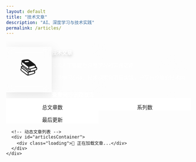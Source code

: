 ```yaml
---
layout: default
title: "技术文章"
description: "AI、深度学习与技术实践"
permalink: /articles/
---
```


<main class="main-content">
  <!-- Hero Section -->
  <section class="hero">
    <div class="container">
      <div class="hero-container">
        <div class="hero-left">
          <div class="hero-avatar">
            <span>📚</span>
          </div>
        </div>
        <div class="hero-right">
          <h1 class="hero-title">技术文章</h1>
          <p class="hero-subtitle">探索人工智能与深度学习的实践之路</p>
          <p class="hero-description">记录学习心得、技术探索和项目实践，分享有价值的技术内容。</p>
          <div class="hero-actions">
            <a href="/personal/resume/" class="btn btn-secondary">查看简历</a>
            <a href="/" class="btn btn-ghost">返回首页</a>
          </div>
        </div>
      </div>
    </div>
  </section>

  <!-- Content Section -->
  <section class="content-section">
    <div class="container">
      <!-- 文章统计信息 -->
      <div class="stats-container" id="statsContainer">
        <div class="stat-item">
          <span class="stat-number" id="totalArticles">-</span>
          <span class="stat-label">总文章数</span>
        </div>
        <div class="stat-item">
          <span class="stat-number" id="totalSeries">-</span>
          <span class="stat-label">系列数</span>
        </div>
        <div class="stat-item">
          <span class="stat-number" id="lastUpdated">-</span>
          <span class="stat-label">最后更新</span>
        </div>
      </div>

      <!-- 动态文章列表 -->
      <div id="articlesContainer">
        <div class="loading">📖 正在加载文章...</div>
      </div>
    </div>
  </section>

  <script>
  let articles = [];
  let categorizedArticles = {};
  
  // 获取文章数据
  async function loadArticles() {
    try {
      console.log('🔄 开始检测文章更新...');
      
      // 尝试多个可能的路径
      const possiblePaths = [
        '{{ site.baseurl }}/assets/data/articles.json',
        '{{ site.baseurl }}/assets/blog-data.json',
        '/assets/data/articles.json',
        '/assets/blog-data.json'
      ];
      
      let articlesData = [];
      let loaded = false;
      
      for (const path of possiblePaths) {
        try {
          console.log(`尝试加载: ${path}`);
          const response = await fetch(path + '?t=' + Date.now());
          
          if (response.ok) {
            const data = await response.json();
            // 检查数据格式，转换blog-data.json格式为articles格式
            if (Array.isArray(data) && data.length > 0) {
              if (data[0].files) {
                // 这是blog-data.json格式，需要转换
                articlesData = convertBlogDataToArticles(data);
              } else {
                // 这是articles.json格式
                articlesData = data;
              }
              loaded = true;
              console.log(`✅ 成功从 ${path} 加载了 ${articlesData.length} 篇文章`);
              break;
            }
          }
        } catch (err) {
          console.warn(`从 ${path} 加载失败:`, err.message);
        }
      }
      
      if (loaded) {
        // 检查是否有更新
        if (JSON.stringify(articlesData) !== JSON.stringify(articles)) {
          articles = articlesData;
          renderArticles();
          updateStats();
        }
      } else {
        console.error('❌ 所有数据源都加载失败，尝试使用静态回退方案');
        loadStaticFallback();
      }
    } catch (error) {
      console.error('❌ 文章数据加载异常:', error);
      document.getElementById('articlesContainer').innerHTML = 
        '<div class="error">❌ 网络连接异常，请检查网络连接</div>';
    }
  }
  
  // 转换blog-data.json格式为articles格式
  function convertBlogDataToArticles(blogData) {
    const articles = [];
    
    function extractFiles(item, basePath = '') {
      if (item.files && Array.isArray(item.files)) {
        item.files.forEach(file => {
          if (file.url && file.title) {
            articles.push({
              title: file.title,
              url: file.url,
              type: file.type || 'markdown',
              category: item.title || item.name || '未分类',
              date: file.date || new Date().toISOString().split('T')[0],
              tags: file.tags || [],
              description: file.description || item.description || '无描述信息',
              path: file.path || basePath
            });
          }
        });
      }
      
      // 递归处理嵌套文件
      if (item.children && Array.isArray(item.children)) {
        item.children.forEach(child => extractFiles(child, basePath));
      }
    }
    
    blogData.forEach(item => extractFiles(item));
    return articles;
  }

  // 静态回退方案 - 手动编写的文章数据
  function loadStaticFallback() {
    console.log('🔄 使用静态回退数据...');
    
    articles = [
      {
        title: '激活函数',
        url: '{{ site.baseurl }}/articles/深度学习基础知识/激活函数/',
        type: 'markdown',
        category: '深度学习基础',
        date: '2024-01-01',
        tags: ['深度学习', '激活函数', '神经网络'],
        description: '深度学习中常用激活函数的原理和应用'
      },
      {
        title: '损失函数总览',
        url: '{{ site.baseurl }}/articles/深度学习基础知识/损失函数/损失函数总览/',
        type: 'markdown',
        category: '深度学习基础',
        date: '2024-01-02',
        tags: ['深度学习', '损失函数', '机器学习'],
        description: '常见损失函数的原理、特点和使用场景'
      },
      {
        title: 'Llama 总览',
        url: '{{ site.baseurl }}/articles/llm/llama/总览/',
        type: 'markdown',
        category: 'LLM',
        date: '2024-01-05',
        tags: ['LLM', 'Llama', '大模型'],
        description: 'Llama系列大模型全面解析'
      },
      {
        title: '量化的核心原理',
        url: '{{ site.baseurl }}/articles/llm/qwen/量化的核心原理/',
        type: 'markdown',
        category: 'LLM',
        date: '2024-01-03',
        tags: ['LLM', 'Qwen', '量化'],
        description: '神经网络量化的数学原理和实现机制'
      },
      {
        title: 'DeepSeek 介绍',
        url: '{{ site.baseurl }}/articles/llm/deepseek/intro/',
        type: 'markdown',
        category: 'LLM',
        date: '2024-01-04',
        tags: ['LLM', 'DeepSeek', '代码生成'],
        description: '技术特点和应用场景介绍'
      },
      {
        title: 'Markdown 语法示例',
        url: '{{ site.baseurl }}/articles/example/markdown-syntax/',
        type: 'markdown',
        category: '示例',
        date: '2024-01-06',
        tags: ['示例', 'Markdown'],
        description: '展示所有支持的Markdown语法功能'
      }
    ];
    
    renderArticles();
    updateStats();
    
    // 显示静态模式提示
    const container = document.getElementById('articlesContainer');
    const notice = document.createElement('div');
    notice.className = 'static-mode-notice';
    notice.innerHTML = '📌 当前使用静态模式，部分文章可能未展示。建议刺新页面再试。';
    container.insertBefore(notice, container.firstChild);
  }
  
  // 按分类组织文章
  function categorizeArticles() {
    categorizedArticles = {};
    
    articles.forEach(article => {
      const category = article.category || '未分类';
      if (!categorizedArticles[category]) {
        categorizedArticles[category] = [];
      }
      categorizedArticles[category].push(article);
    });
    
    // 按文章数量排序分类
    const sortedCategories = Object.keys(categorizedArticles).sort((a, b) => {
      return categorizedArticles[b].length - categorizedArticles[a].length;
    });
    
    const sortedCategorizedArticles = {};
    sortedCategories.forEach(category => {
      sortedCategorizedArticles[category] = categorizedArticles[category]
        .sort((a, b) => new Date(b.date) - new Date(a.date)); // 按日期排序
    });
    
    categorizedArticles = sortedCategorizedArticles;
  }
  
  // 渲染文章列表
  function renderArticles() {
    categorizeArticles();
    
    const container = document.getElementById('articlesContainer');
    let html = '';
    
    if (Object.keys(categorizedArticles).length === 0) {
      html = '<div class="empty-state">📝 暂无文章，请添加文章到articles文件夹</div>';
    } else {
      Object.entries(categorizedArticles).forEach(([category, categoryArticles], index) => {
        const categoryId = `category-${category.replace(/[^a-zA-Z0-9]/g, '-')}`;
        const isExpanded = index < 2; // 默认展开前两个分类
        
        html += `
          <div class="article-category" data-category="${category}">
            <div class="category-header" onclick="toggleCategory('${categoryId}')">
              <h3 class="category-title">
                <span class="category-icon">${getCategoryIcon(category)}</span>
                ${category}
                <span class="article-count">(${categoryArticles.length})</span>
              </h3>
              <span class="toggle-icon ${isExpanded ? 'expanded' : ''}" id="toggle-${categoryId}">▼</span>
            </div>
            <div class="category-content ${isExpanded ? 'expanded' : ''}" id="${categoryId}">
              <div class="articles-grid">
        `;
        
        categoryArticles.forEach(article => {
          const tags = article.tags && article.tags.length > 0 ? 
            article.tags.map(tag => `<span class="tag">${tag}</span>`).join('') : '';
          
          const excerpt = article.excerpt || article.description || '暂无摘要';
          const formattedDate = formatDate(article.date);
          
          html += `
            <div class="article-card">
              <div class="article-header">
                <h4 class="article-title">
                  <a href="${article.url}">${article.title}</a>
                </h4>
                <div class="article-meta">
                  <span class="article-date">📅 ${formattedDate}</span>
                  ${article.reading_time ? `<span class="reading-time">⏱️ ${article.reading_time}</span>` : ''}
                </div>
              </div>
              <div class="article-excerpt">${excerpt}</div>
              ${tags ? `<div class="article-tags">${tags}</div>` : ''}
            </div>
          `;
        });
        
        html += `
              </div>
            </div>
          </div>
        `;
      });
    }
    
    container.innerHTML = html;
  }
  
  // 切换分类展开/折叠
  function toggleCategory(categoryId) {
    const content = document.getElementById(categoryId);
    const toggleIcon = document.getElementById(`toggle-${categoryId}`);
    
    if (content && toggleIcon) {
      content.classList.toggle('expanded');
      toggleIcon.classList.toggle('expanded');
    }
  }
  
  // 获取分类图标
  function getCategoryIcon(category) {
    const iconMap = {
      '深度学习基础': '🧠',
      'LLM': '🤖',
      '项目实践': '🚀',
      '技术分享': '💡',
      '学习笔记': '📝',
      '后端开发': '⚙️',
      '前端开发': '🎨',
      '算法': '🔢',
      '数据库': '🗄️',
      '未分类': '📂'
    };
    return iconMap[category] || '📄';
  }
  
  // 格式化日期
  function formatDate(dateString) {
    if (!dateString) return '未知日期';
    const date = new Date(dateString);
    return date.toLocaleDateString('zh-CN', {
      year: 'numeric',
      month: 'long',
      day: 'numeric'
    });
  }
  
  // 更新统计信息
  function updateStats() {
    document.getElementById('totalArticles').textContent = articles.length;
    document.getElementById('totalSeries').textContent = Object.keys(categorizedArticles).length;
    
    if (articles.length > 0) {
      const latestDate = Math.max(...articles.map(a => new Date(a.date).getTime()));
      document.getElementById('lastUpdated').textContent = formatDate(new Date(latestDate));
    } else {
      document.getElementById('lastUpdated').textContent = '暂无';
    }
  }
  
  // 页面加载时初始化
  document.addEventListener('DOMContentLoaded', function() {
    loadArticles();
    
    // 定时检测新文章（每30秒检查一次）
    setInterval(loadArticles, 30000);
    console.log('⏰ 已启动文章自动检测，每30秒检查一次更新');
  });
  
  // 全局函数，供HTML调用
  window.toggleCategory = toggleCategory;
  </script>
  
  <style>
  /* Articles 页面特定样式 - 优化版 */
  .hero {
    background: var(--gradient-primary);
    padding: var(--space-20) 0 var(--space-16);
    position: relative;
    overflow: hidden;
  }
  
  .hero::before {
    content: '';
    position: absolute;
    top: 0;
    left: 0;
    right: 0;
    bottom: 0;
    background: url('data:image/svg+xml,<svg xmlns="http://www.w3.org/2000/svg" viewBox="0 0 100 20"><defs><radialGradient id="a" cx="50%" cy="50%"><stop offset="0%" stop-color="%23fff" stop-opacity=".1"/><stop offset="100%" stop-color="%23fff" stop-opacity="0"/></radialGradient></defs><circle cx="10" cy="10" r="10" fill="url(%23a)"/><circle cx="50" cy="5" r="5" fill="url(%23a)"/><circle cx="90" cy="15" r="8" fill="url(%23a)"/></svg>') repeat;
    opacity: 0.3;
    animation: floatPattern 20s linear infinite;
  }
  
  @keyframes floatPattern {
    from { transform: translateX(0); }
    to { transform: translateX(100px); }
  }
  
  .hero-container {
    display: grid;
    grid-template-columns: auto 1fr;
    gap: var(--space-12);
    align-items: center;
    position: relative;
    z-index: 1;
  }
  
  .hero-avatar {
    width: 120px;
    height: 120px;
    background: rgba(255, 255, 255, 0.2);
    border-radius: var(--radius-2xl);
    display: flex;
    align-items: center;
    justify-content: center;
    font-size: 3rem;
    backdrop-filter: blur(10px);
    border: 2px solid rgba(255, 255, 255, 0.3);
    box-shadow: 0 8px 32px rgba(0, 0, 0, 0.1);
  }
  
  .hero-title {
    font-size: var(--text-5xl);
    font-weight: 800;
    margin-bottom: var(--space-6);
    color: white;
    text-shadow: 0 4px 8px rgba(0, 0, 0, 0.2);
  }
  
  .hero-subtitle {
    font-size: var(--text-2xl);
    color: rgba(255, 255, 255, 0.9);
    margin-bottom: var(--space-4);
    font-weight: 300;
  }
  
  .hero-description {
    font-size: var(--text-lg);
    color: rgba(255, 255, 255, 0.8);
    margin-bottom: var(--space-8);
    line-height: 1.6;
  }
  
  .hero-actions {
    display: flex;
    gap: var(--space-4);
  }
  
  .hero-actions .btn {
    background: rgba(255, 255, 255, 0.2);
    color: white;
    border: 1px solid rgba(255, 255, 255, 0.3);
    backdrop-filter: blur(10px);
    font-weight: 600;
  }
  
  .hero-actions .btn:hover {
    background: rgba(255, 255, 255, 0.3);
    transform: translateY(-2px);
    box-shadow: 0 8px 25px rgba(0, 0, 0, 0.2);
  }
  
  /* 统计信息区域 */
  .stats-container {
    display: grid;
    grid-template-columns: repeat(auto-fit, minmax(200px, 1fr));
    gap: var(--space-8);
    margin: var(--space-16) 0 var(--space-20);
    max-width: 800px;
    margin-left: auto;
    margin-right: auto;
  }
  
  .stat-item {
    background: white;
    padding: var(--space-8);
    border-radius: var(--radius-2xl);
    text-align: center;
    border: 1px solid var(--border-color);
    box-shadow: var(--shadow-lg);
    transition: all var(--transition-base);
    position: relative;
    overflow: hidden;
  }
  
  .stat-item::before {
    content: '';
    position: absolute;
    top: 0;
    left: 0;
    right: 0;
    height: 4px;
    background: var(--gradient-secondary);
  }
  
  .stat-item:hover {
    transform: translateY(-8px);
    box-shadow: var(--shadow-xl);
  }
  
  .stat-number {
    display: block;
    font-size: var(--text-4xl);
    font-weight: 800;
    background: var(--gradient-secondary);
    -webkit-background-clip: text;
    -webkit-text-fill-color: transparent;
    background-clip: text;
    line-height: 1;
    margin-bottom: var(--space-3);
  }
  
  .stat-label {
    font-size: var(--text-base);
    color: var(--text-secondary);
    font-weight: 500;
  }
  
  /* 文章分类区域 */
  .article-category {
    margin-bottom: var(--space-12);
    background: white;
    border-radius: var(--radius-2xl);
    border: 1px solid var(--border-color);
    overflow: hidden;
    box-shadow: var(--shadow-md);
    transition: all var(--transition-base);
  }
  
  .article-category:hover {
    box-shadow: var(--shadow-lg);
  }
  
  .category-header {
    display: flex;
    justify-content: space-between;
    align-items: center;
    padding: var(--space-8) var(--space-10);
    background: var(--gradient-primary);
    cursor: pointer;
    transition: all var(--transition-base);
    position: relative;
    overflow: hidden;
  }
  
  .category-header::before {
    content: '';
    position: absolute;
    top: 0;
    left: -100%;
    width: 100%;
    height: 100%;
    background: linear-gradient(90deg, transparent, rgba(255,255,255,0.2), transparent);
    transition: left 0.5s;
  }
  
  .category-header:hover::before {
    left: 100%;
  }
  
  .category-title {
    margin: 0;
    display: flex;
    align-items: center;
    gap: var(--space-4);
    font-size: var(--text-2xl);
    color: white;
    font-weight: 700;
    position: relative;
    z-index: 1;
  }
  
  .category-icon {
    font-size: var(--text-3xl);
    filter: drop-shadow(0 2px 4px rgba(0, 0, 0, 0.2));
  }
  
  .article-count {
    font-size: var(--text-lg);
    color: rgba(255, 255, 255, 0.8);
    font-weight: 400;
    background: rgba(255, 255, 255, 0.2);
    padding: var(--space-1) var(--space-3);
    border-radius: var(--radius-full);
    backdrop-filter: blur(10px);
  }
  
  .toggle-icon {
    font-size: var(--text-xl);
    color: rgba(255, 255, 255, 0.8);
    transition: transform var(--transition-base);
    position: relative;
    z-index: 1;
  }
  
  .toggle-icon.expanded {
    transform: rotate(180deg);
  }
  
  .category-content {
    max-height: 0;
    overflow: hidden;
    transition: max-height var(--transition-slow);
  }
  
  .category-content.expanded {
    max-height: 3000px;
  }
  
  .articles-grid {
    padding: var(--space-10);
    display: grid;
    gap: var(--space-8);
    grid-template-columns: repeat(auto-fit, minmax(400px, 1fr));
  }
  
  .article-card {
    background: var(--bg-secondary);
    border: 1px solid var(--border-color);
    border-radius: var(--radius-xl);
    padding: var(--space-8);
    transition: all var(--transition-base);
    position: relative;
    overflow: hidden;
  }
  
  .article-card::before {
    content: '';
    position: absolute;
    top: 0;
    left: 0;
    right: 0;
    height: 3px;
    background: var(--gradient-accent);
    transform: scaleX(0);
    transition: transform var(--transition-base);
  }
  
  .article-card:hover {
    transform: translateY(-6px);
    box-shadow: var(--shadow-xl);
    border-color: var(--primary-color);
    background: white;
  }
  
  .article-card:hover::before {
    transform: scaleX(1);
  }
  
  .article-header {
    margin-bottom: var(--space-6);
  }
  
  .article-title {
    margin: 0 0 var(--space-3) 0;
    font-size: var(--text-xl);
    line-height: 1.4;
    font-weight: 700;
  }
  
  .article-title a {
    color: var(--text-primary);
    text-decoration: none;
    transition: color var(--transition-base);
    background: linear-gradient(135deg, var(--text-primary), var(--primary-color));
    -webkit-background-clip: text;
    -webkit-text-fill-color: transparent;
    background-clip: text;
  }
  
  .article-title a:hover {
    background: var(--gradient-secondary);
    -webkit-background-clip: text;
    -webkit-text-fill-color: transparent;
    background-clip: text;
  }
  
  .article-meta {
    display: flex;
    gap: var(--space-4);
    align-items: center;
    flex-wrap: wrap;
  }
  
  .article-date, .reading-time {
    font-size: var(--text-sm);
    color: var(--text-muted);
    display: flex;
    align-items: center;
    gap: var(--space-1);
    background: var(--bg-tertiary);
    padding: var(--space-1) var(--space-3);
    border-radius: var(--radius-full);
  }
  
  .article-excerpt {
    color: var(--text-secondary);
    line-height: 1.7;
    margin-bottom: var(--space-6);
    font-size: var(--text-base);
  }
  
  .article-tags {
    display: flex;
    gap: var(--space-2);
    flex-wrap: wrap;
  }
  
  .tag {
    background: var(--gradient-secondary);
    color: white;
    padding: var(--space-2) var(--space-4);
    border-radius: var(--radius-full);
    font-size: var(--text-xs);
    font-weight: 600;
    box-shadow: var(--shadow-sm);
    transition: all var(--transition-base);
  }
  
  .tag:hover {
    transform: translateY(-2px);
    box-shadow: var(--shadow-md);
  }
  
  .loading, .error, .empty-state {
    text-align: center;
    padding: var(--space-20);
    color: var(--text-secondary);
    font-size: var(--text-xl);
    background: white;
    border-radius: var(--radius-2xl);
    border: 1px solid var(--border-color);
    box-shadow: var(--shadow-md);
  }
  
  .error {
    color: #e74c3c;
  }
  
  .static-mode-notice {
    background: linear-gradient(135deg, #667eea 0%, #764ba2 100%);
    color: white;
    padding: var(--space-4) var(--space-6);
    border-radius: var(--radius-lg);
    margin-bottom: var(--space-6);
    text-align: center;
    font-size: 0.9em;
    box-shadow: 0 4px 6px rgba(0, 0, 0, 0.1);
  }
  
  /* 响应式优化 */
  @media (max-width: 768px) {
    .hero {
      padding: var(--space-16) 0 var(--space-12);
    }
    
    .hero-container {
      grid-template-columns: 1fr;
      text-align: center;
      gap: var(--space-8);
    }
    
    .hero-avatar {
      width: 100px;
      height: 100px;
      margin: 0 auto;
    }
    
    .hero-title {
      font-size: var(--text-4xl);
    }
    
    .hero-subtitle {
      font-size: var(--text-xl);
    }
    
    .stats-container {
      grid-template-columns: 1fr;
      gap: var(--space-6);
      margin: var(--space-12) 0 var(--space-16);
    }
    
    .stat-item {
      padding: var(--space-6);
    }
    
    .articles-grid {
      grid-template-columns: 1fr;
      padding: var(--space-6);
      gap: var(--space-6);
    }
    
    .article-card {
      padding: var(--space-6);
    }
    
    .category-header {
      padding: var(--space-6) var(--space-8);
    }
    
    .category-title {
      font-size: var(--text-xl);
      gap: var(--space-3);
    }
    
    .hero-actions {
      flex-direction: column;
      align-items: stretch;
    }
  }
  
  @media (max-width: 480px) {
    .articles-grid {
      padding: var(--space-4);
    }
    
    .article-card {
      padding: var(--space-4);
    }
    
    .stats-container {
      gap: var(--space-4);
    }
    
    .stat-item {
      padding: var(--space-4);
    }
  }
  </style>
</main>
